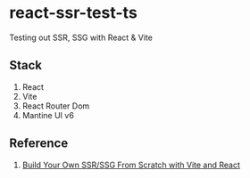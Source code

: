 # react-ssr-test-ts
Testing out SSR, SSG with React & Vite

## Stack
1. React
2. Vite
3. React Router Dom
4. Mantine UI v6


## Reference
1. [Build Your Own SSR/SSG From Scratch with Vite and React](https://ogzhanolguncu.com/blog/react-ssr-ssg-from-scratch)